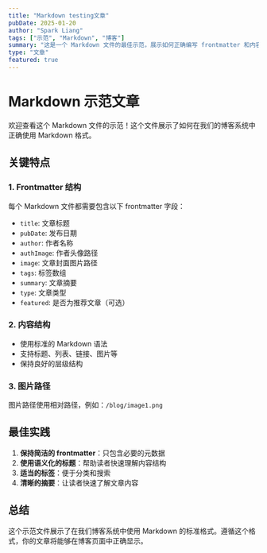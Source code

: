 ```yaml
---
title: "Markdown testing文章"
pubDate: 2025-01-20
author: "Spark Liang"
tags: ["示范", "Markdown", "博客"]
summary: "这是一个 Markdown 文件的最佳示范，展示如何正确编写 frontmatter 和内容结构。"
type: "文章"
featured: true
---
```


# Markdown 示范文章

欢迎查看这个 Markdown 文件的示范！这个文件展示了如何在我们的博客系统中正确使用 Markdown 格式。

## 关键特点

### 1. Frontmatter 结构
每个 Markdown 文件都需要包含以下 frontmatter 字段：
- `title`: 文章标题
- `pubDate`: 发布日期
- `author`: 作者名称
- `authImage`: 作者头像路径
- `image`: 文章封面图片路径
- `tags`: 标签数组
- `summary`: 文章摘要
- `type`: 文章类型
- `featured`: 是否为推荐文章（可选）

### 2. 内容结构
- 使用标准的 Markdown 语法
- 支持标题、列表、链接、图片等
- 保持良好的层级结构

### 3. 图片路径
图片路径使用相对路径，例如：`/blog/image1.png`

## 最佳实践

1. **保持简洁的 frontmatter**：只包含必要的元数据
2. **使用语义化的标题**：帮助读者快速理解内容结构
3. **适当的标签**：便于分类和搜索
4. **清晰的摘要**：让读者快速了解文章内容

## 总结

这个示范文件展示了在我们博客系统中使用 Markdown 的标准格式。遵循这个格式，你的文章将能够在博客页面中正确显示。